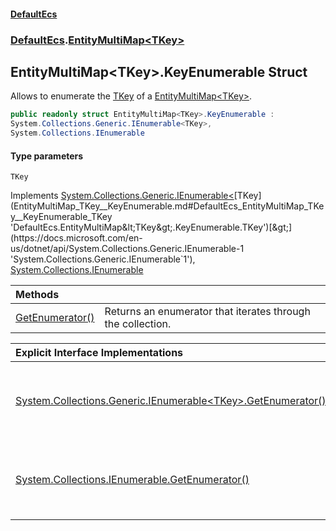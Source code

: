 #### [DefaultEcs](DefaultEcs.md 'DefaultEcs')
### [DefaultEcs](DefaultEcs.md#DefaultEcs 'DefaultEcs').[EntityMultiMap&lt;TKey&gt;](EntityMultiMap_TKey_.md 'DefaultEcs.EntityMultiMap&lt;TKey&gt;')
## EntityMultiMap&lt;TKey&gt;.KeyEnumerable Struct
Allows to enumerate the [TKey](EntityMultiMap_TKey__KeyEnumerable.md#DefaultEcs_EntityMultiMap_TKey__KeyEnumerable_TKey 'DefaultEcs.EntityMultiMap&lt;TKey&gt;.KeyEnumerable.TKey') of a [EntityMultiMap&lt;TKey&gt;](EntityMultiMap_TKey_.md 'DefaultEcs.EntityMultiMap&lt;TKey&gt;').  
```csharp
public readonly struct EntityMultiMap<TKey>.KeyEnumerable :
System.Collections.Generic.IEnumerable<TKey>,
System.Collections.IEnumerable
```
#### Type parameters
<a name='DefaultEcs_EntityMultiMap_TKey__KeyEnumerable_TKey'></a>
`TKey`  
  

Implements [System.Collections.Generic.IEnumerable&lt;](https://docs.microsoft.com/en-us/dotnet/api/System.Collections.Generic.IEnumerable-1 'System.Collections.Generic.IEnumerable`1')[TKey](EntityMultiMap_TKey__KeyEnumerable.md#DefaultEcs_EntityMultiMap_TKey__KeyEnumerable_TKey 'DefaultEcs.EntityMultiMap&lt;TKey&gt;.KeyEnumerable.TKey')[&gt;](https://docs.microsoft.com/en-us/dotnet/api/System.Collections.Generic.IEnumerable-1 'System.Collections.Generic.IEnumerable`1'), [System.Collections.IEnumerable](https://docs.microsoft.com/en-us/dotnet/api/System.Collections.IEnumerable 'System.Collections.IEnumerable')  

| Methods | |
| :--- | :--- |
| [GetEnumerator()](EntityMultiMap_TKey__KeyEnumerable_GetEnumerator().md 'DefaultEcs.EntityMultiMap&lt;TKey&gt;.KeyEnumerable.GetEnumerator()') | Returns an enumerator that iterates through the collection.<br/> |

| Explicit Interface Implementations | |
| :--- | :--- |
| [System.Collections.Generic.IEnumerable&lt;TKey&gt;.GetEnumerator()](EntityMultiMap_TKey__KeyEnumerable_System_Collections_Generic_IEnumerable_TKey__GetEnumerator().md 'DefaultEcs.EntityMultiMap&lt;TKey&gt;.KeyEnumerable.System.Collections.Generic.IEnumerable&lt;TKey&gt;.GetEnumerator()') | Returns an enumerator that iterates through the collection.<br/> |
| [System.Collections.IEnumerable.GetEnumerator()](EntityMultiMap_TKey__KeyEnumerable_System_Collections_IEnumerable_GetEnumerator().md 'DefaultEcs.EntityMultiMap&lt;TKey&gt;.KeyEnumerable.System.Collections.IEnumerable.GetEnumerator()') | Returns an enumerator that iterates through the collection.<br/> |
